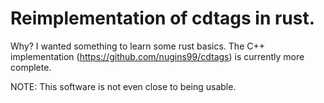 # Reimplementation of cdtags in rust. 

Why?  I wanted something to learn some rust basics.   The C++ implementation (https://github.com/nugins99/cdtags) is currently more complete. 

NOTE: This software is not even close to being usable. 

